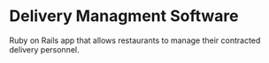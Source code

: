# Delivery Managment Software

Ruby on Rails app that allows restaurants to manage their contracted delivery personnel.

